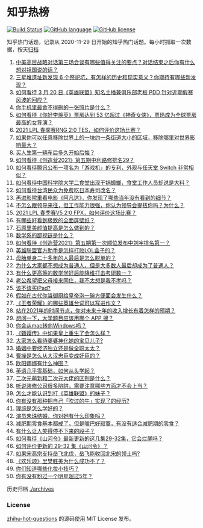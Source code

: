# 知乎热榜
[![Build Status](https://github.com/ToWeLong/zhihu-hot-questions/workflows/CI/badge.svg)](https://github.com/ToWeLong/zhihu-hot-questions/actions)
[![GitHub language](https://img.shields.io/badge/language-golang-orange.svg)](https://golang.org/)
[![GitHub license](https://img.shields.io/github/license/ToWeLong/zhihu-hot-questions)](https://github.com/ToWeLong/zhihu-hot-questions/blob/main/LICENSE)

知乎热门话题，记录从 2020-11-29 日开始的知乎热门话题。每小时抓取一次数据，按天[归档](./archives)

<!-- BEGIN -->

1. [中美高层战略对话第三场会谈有哪些值得关注的要点？对话结束之后你有什么想对祖国说的话？](https://www.zhihu.com/question/450288982)
1. [三星堆遗址新发现 6 个祭祀坑，有怎样的历史和现实意义？你期待有哪些新发现？](https://www.zhihu.com/question/450138202)
1. [如何看待 3 月 20 日《英雄联盟》知名主播兼俱乐部老板 PDD 针对近期假赛风波的回应？](https://www.zhihu.com/question/450300736)
1. [你手机里最舍不得删的一张照片是什么？](https://www.zhihu.com/question/60334228)
1. [如何看待《你好李焕英》票房达到 53 亿超过《神奇女侠》，贾玲成为全球票房最高的女导演？](https://www.zhihu.com/question/450310955)
1. [2021 LPL 春季赛RNG 2:0 TES，如何评价这场比赛？](https://www.zhihu.com/question/450362290)
1. [如果你可以任意移除世界上的一块约一条街道大小的区域，移除哪里对世界影响最大？](https://www.zhihu.com/question/442291526)
1. [买人生第一辆车后多久开始后悔？](https://www.zhihu.com/question/354985985)
1. [如何看待《创造营2021》第五期中利路修排名29？](https://www.zhihu.com/question/450369167)
1. [如何看待腾讯公布一项名为「游戏机」的专利，外观与任天堂 Switch 非常相似？](https://www.zhihu.com/question/450180212)
1. [如何看待中国科学院大学二食堂出现干锅蟑螂，食堂工作人员却说是大料？](https://www.zhihu.com/question/450208993)
1. [如何看待台湾民众为免费吃日本寿司改名？](https://www.zhihu.com/question/450021345)
1. [再进影院重看电影《阿凡达》，你发现了哪些当年没有看到的细节？](https://www.zhihu.com/question/448750242)
1. [不怎么跟领导来往，但工作能力很强，你认为领导会提拔你吗？为什么？](https://www.zhihu.com/question/365265081)
1. [2021 LPL 春季赛V5 2:0 FPX，如何评价这场比赛？](https://www.zhihu.com/question/450343020)
1. [有哪些好看到极致的全面屏壁纸？](https://www.zhihu.com/question/355622622)
1. [石原里美颜值提高是怎么做到的？](https://www.zhihu.com/question/49485727)
1. [数学系的鄙视链是什么？](https://www.zhihu.com/question/353756542)
1. [如何看待《创造营2021》第五期第一次顺位发布中刘宇排名第一？](https://www.zhihu.com/question/450352895)
1. [英雄联盟官方助手是怎样打败LOL盒子的？](https://www.zhihu.com/question/28028374)
1. [母胎单身二十多年的人最后是怎么脱单的？](https://www.zhihu.com/question/413346212)
1. [为什么大家都不想成为普通人，但是大多数人最后却成为了普通人？](https://www.zhihu.com/question/444717248)
1. [有什么更高等的数学学好后能降维打击考研数一？](https://www.zhihu.com/question/421541751)
1. [老公希望把父母接来同住，我不太想是我不孝吗？](https://www.zhihu.com/question/450268432)
1. [该不该买iPad?](https://www.zhihu.com/question/425200504)
1. [假如在古代你当御厨给皇帝泡一碗方便面会发生什么？](https://www.zhihu.com/question/396487713)
1. [《王者荣耀》的哪些英雄台词可以写进作文？](https://www.zhihu.com/question/447872641)
1. [站在2021年的时间节点，你对未来十年的收入增长有着怎样的预期？](https://www.zhihu.com/question/442319094)
1. [想问一下，大学题目应该用哪个 APP 搜？](https://www.zhihu.com/question/298200477)
1. [你会从mac转向Windows吗？](https://www.zhihu.com/question/395451767)
1. [《甄嬛传》中如果皇上重生了会怎么样？](https://www.zhihu.com/question/347047703)
1. [大家怎么看待婆婆神化她的宝贝儿子?](https://www.zhihu.com/question/420471144)
1. [婚姻中要经济独立还是做全职太太？](https://www.zhihu.com/question/445766299)
1. [曹操是怎么从大汉忠臣变成奸臣的？](https://www.zhihu.com/question/447502316)
1. [欧阳娜娜有什么神图？](https://www.zhihu.com/question/323285274)
1. [英语几乎零基础，如何从头学起？](https://www.zhihu.com/question/38491042)
1. [二次元萌新和二次元大佬的区别是什么？](https://www.zhihu.com/question/445208265)
1. [听说装修公司很多陷阱，需要注意哪些方面才不会上当？](https://www.zhihu.com/question/35486495)
1. [怎么才能认识到打《英雄联盟》的妹子？](https://www.zhihu.com/question/449938857)
1. [你有没有那种把自己「吹过的牛」实现了的经历?](https://www.zhihu.com/question/444901263)
1. [理综是怎么学好的？](https://www.zhihu.com/question/384748313)
1. [演员朱珠结婚，你对她有什么印象吗？](https://www.zhihu.com/question/450031458)
1. [减肥期零食基本都戒了，但是嘴巴好寂寞，有没有适合减肥期的零食？](https://www.zhihu.com/question/38720782)
1. [有什么让人笑得停不下来的段子？](https://www.zhihu.com/question/442478358)
1. [如何看待《山河令》最新更新的这几集29-32集，它会烂尾吗？](https://www.zhihu.com/question/450258363)
1. [如何评价更新的 29-32 集《山河令》？](https://www.zhihu.com/question/450228830)
1. [如果宋高宗支持岳飞北伐，岳飞能收回北宋的领土吗?](https://www.zhihu.com/question/444059876)
1. [《欢乐颂》里樊胜美为什么成功不了？](https://www.zhihu.com/question/44713226)
1. [你们知道哪些化妆小技巧？](https://www.zhihu.com/question/277636005)
1. [你有没有粉过一个明星超过5年？](https://www.zhihu.com/question/445728082)

<!-- END -->

历史归档 [./archives](./archives)


### License
[zhihu-hot-questions](https://github.com/towelong/zhihu-hot-questions) 的源码使用 MIT License 发布。